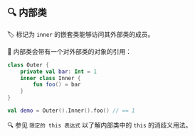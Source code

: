 ## 🔍 内部类

🏷️ 标记为 `inner` 的嵌套类能够访问其外部类的成员。

🔗 内部类会带有一个对外部类的对象的引用：

```kotlin
class Outer {
    private val bar: Int = 1
    inner class Inner {
        fun foo() = bar
    }
}

val demo = Outer().Inner().foo() // == 1
```

🔍 参见 `限定的 this 表达式` 以了解内部类中的 `this` 的消歧义用法。